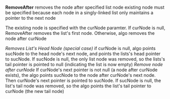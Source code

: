 **RemoveAfter**
	removes the node after specified list node 
	existing node must be specified because each node in a singly-linked list only maintains a pointer to the next node 

The existing node is specified with the curNode paramter. If curNode is null, RemoveAfter removes the list's first node. 
Otherwise, algo removes the node after curNode

*Removes List's Head Node (special case)*
	if curNode is null, algo points sucNode to the head node's next node, and points the lists's head pointer to sucNode. 
	If sucNode is null, the only list node was removed, so the lists's tail pointer is pointed to null (indicating the list is now empty)
*Remove node after curNode*
	If curNode's next pointer is not null (a node after curNode exists), the algo points sucNode to the node after curNode's next node. Then curNode's next pointer is pointed to sucNode. If sucNode is null, the list's tail node was removed, so the algo points the list's tail pointer to curNode (the new tail node)